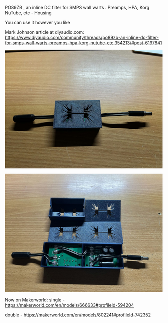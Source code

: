 PO89ZB , an inline DC filter for SMPS wall warts . Preamps, HPA, Korg NuTube, etc - Housing

You can use it however you like

Mark Johnson article at diyaudio.com: https://www.diyaudio.com/community/threads/po89zb-an-inline-dc-filter-for-smps-wall-warts-preamps-hpa-korg-nutube-etc.354213/#post-6197841

![ACA mini housing](picture/IMG_0084.jpeg)

![ACA mini housing](picture/IMG_0092.jpeg)


Now on Makerworld:
single - https://makerworld.com/en/models/666633#profileId-594204

double - https://makerworld.com/en/models/802241#profileId-742352
